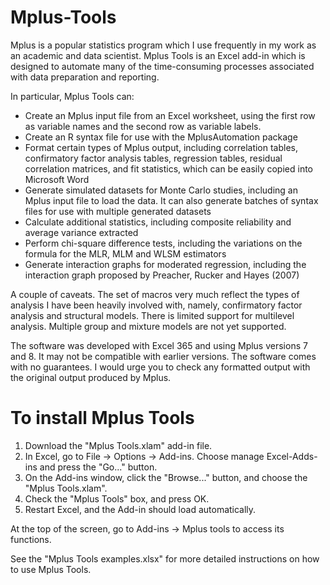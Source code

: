 # Mplus-Tools
Mplus is a popular statistics program which I use frequently in my work as an academic and data scientist. Mplus Tools is an Excel add-in which is designed to automate many of the time-consuming processes associated with data preparation and reporting.

In particular, Mplus Tools can:
* Create an Mplus input file from an Excel worksheet, using the first row as variable names and the second row as variable labels.
* Create an R syntax file for use with the MplusAutomation package
* Format certain types of Mplus output, including correlation tables, confirmatory factor analysis tables, regression tables, residual correlation matrices, and fit statistics, which can be easily copied into Microsoft Word
* Generate simulated datasets for Monte Carlo studies, including an Mplus input file to load the data. It can also generate batches of syntax files for use with multiple generated datasets
* Calculate additional statistics, including composite reliability and average variance extracted
* Perform chi-square difference tests, including the variations on the formula for the MLR, MLM and WLSM estimators
* Generate interaction graphs for moderated regression, including the interaction graph proposed by Preacher, Rucker and Hayes (2007)

A couple of caveats. The set of macros very much reflect the types of analysis I have been heavily involved with, namely, confirmatory factor analysis and structural models. There is limited support for multilevel analysis. Multiple group and mixture models are not yet supported.

The software was developed with Excel 365 and using Mplus versions 7 and 8. It may not be compatible with earlier versions. The software comes with no guarantees. I would urge you to check any formatted output with the original output produced by Mplus.

# To install Mplus Tools
1. Download the "Mplus Tools.xlam" add-in file.
2. In Excel, go to File -> Options -> Add-ins. Choose manage Excel-Adds-ins and press the "Go..." button.
3. On the Add-ins window, click the "Browse..." button, and choose the "Mplus Tools.xlam".
4. Check the "Mplus Tools" box, and press OK.
5. Restart Excel, and the Add-in should load automatically.

At the top of the screen, go to Add-ins -> Mplus tools to access its functions.

See the "Mplus Tools examples.xlsx" for more detailed instructions on how to use Mplus Tools.
